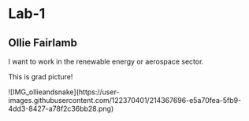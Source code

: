 # Lab-1
<html>
  <head>
    <h2> Ollie Fairlamb </h2>
  </head>
  <body>
    <p> I want to work in the renewable energy or aerospace sector. </p>
    <p> This is grad picture! </p>
    ![IMG_ollieandsnake](https://user-images.githubusercontent.com/122370401/214367696-e5a70fea-5fb9-4dd3-8427-a78f2c36bb28.png)
    </div>
</html>
